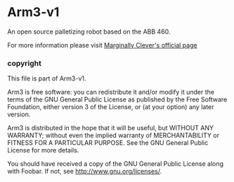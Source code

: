 # Arm3-v1

An open source palletizing robot based on the ABB 460.

For more information please visit [Marginally Clever's official page](http://www.marginallyclever.com/shop/robot-arms)

### copyright

This file is part of Arm3-v1.

Arm3 is free software: you can redistribute it and/or modify
it under the terms of the GNU General Public License as published by
the Free Software Foundation, either version 3 of the License, or
(at your option) any later version.

Arm3 is distributed in the hope that it will be useful,
but WITHOUT ANY WARRANTY; without even the implied warranty of
MERCHANTABILITY or FITNESS FOR A PARTICULAR PURPOSE. See the
GNU General Public License for more details.

You should have received a copy of the GNU General Public License
along with Foobar. If not, see <http://www.gnu.org/licenses/>.